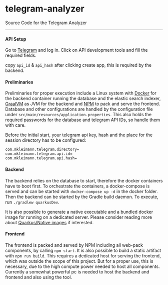 # telegram-analyzer
Source Code for the Telegram Analyzer

---

#### API Setup

Go to [Telegram](http://my.telegram.org) and log in.
Click on API development tools and fill the required fields.


copy `api_id` & `api_hash` after clicking create app, this is required by the backend.


#### Preliminaries
Preliminaries for proper execution include a Linux system with [Docker](https://www.docker.com/) for the backend container running the database and the elastic search indexer, [GraalVM](https://www.graalvm.org/) as JVM for the backend and [NPM](https://www.npmjs.com/) to pack and serve the frontend.
Database and other configurations are handled by the configuration file under `src/main/resources/application.properties`.
This also holds the required passwords for the database and telegram API IDs, so handle them with care.

Before the initial start, your telegram api key, hash and the place for the session directory has to be configured:
```shell
com.mkleimann.telegram.directory=
com.mkleimann.telegram.api.id=
com.mkleimann.telegram.api.hash=
```
	
#### Backend
The backend relies on the database to start, therefore the docker containers have to boot first.
To orchestrate the containers, a docker-compose is served and can be started with `docker-compose up -d` in the docker folder.
Then the backend can be started by the Gradle build daemon. To execute, run `./gradlew quarkusDev`.

It is also possible to generate a native executable and a bundled docker image for running on a dedicated server.
Please consider reading more about [Quarkus/Native images](https://quarkus.io/guides/building-native-image) if interested.
	
#### Frontend
The frontend is packed and served by NPM including all web-pack components, by calling `npm start`. It is also possible to build a static artifact with `npm run build`. This requires a dedicated host for serving the frontend, which was outside the scope of this project. But for a proper use, this is necessary, due to the high compute power needed to host all components. Currently a somewhat powerful pc is needed to host the backend and frontend and also using the tool.
